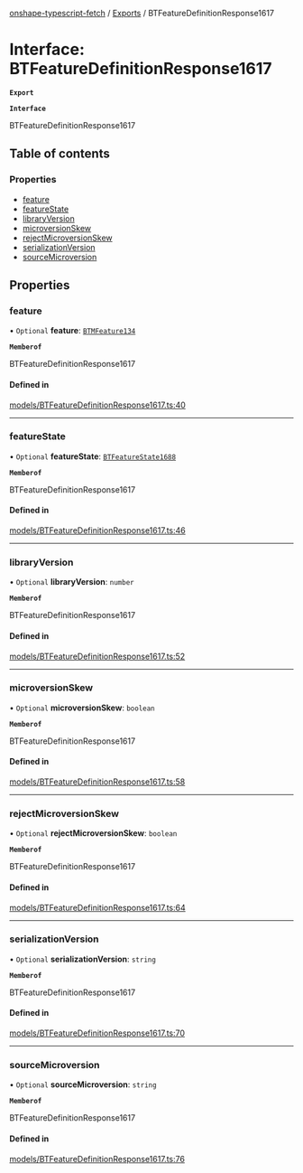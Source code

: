 [onshape-typescript-fetch](../README.md) / [Exports](../modules.md) / BTFeatureDefinitionResponse1617

# Interface: BTFeatureDefinitionResponse1617

**`Export`**

**`Interface`**

BTFeatureDefinitionResponse1617

## Table of contents

### Properties

- [feature](BTFeatureDefinitionResponse1617.md#feature)
- [featureState](BTFeatureDefinitionResponse1617.md#featurestate)
- [libraryVersion](BTFeatureDefinitionResponse1617.md#libraryversion)
- [microversionSkew](BTFeatureDefinitionResponse1617.md#microversionskew)
- [rejectMicroversionSkew](BTFeatureDefinitionResponse1617.md#rejectmicroversionskew)
- [serializationVersion](BTFeatureDefinitionResponse1617.md#serializationversion)
- [sourceMicroversion](BTFeatureDefinitionResponse1617.md#sourcemicroversion)

## Properties

### feature

• `Optional` **feature**: [`BTMFeature134`](BTMFeature134.md)

**`Memberof`**

BTFeatureDefinitionResponse1617

#### Defined in

[models/BTFeatureDefinitionResponse1617.ts:40](https://github.com/toebes/onshape-typescript-fetch/blob/3e11ae1/models/BTFeatureDefinitionResponse1617.ts#L40)

___

### featureState

• `Optional` **featureState**: [`BTFeatureState1688`](BTFeatureState1688.md)

**`Memberof`**

BTFeatureDefinitionResponse1617

#### Defined in

[models/BTFeatureDefinitionResponse1617.ts:46](https://github.com/toebes/onshape-typescript-fetch/blob/3e11ae1/models/BTFeatureDefinitionResponse1617.ts#L46)

___

### libraryVersion

• `Optional` **libraryVersion**: `number`

**`Memberof`**

BTFeatureDefinitionResponse1617

#### Defined in

[models/BTFeatureDefinitionResponse1617.ts:52](https://github.com/toebes/onshape-typescript-fetch/blob/3e11ae1/models/BTFeatureDefinitionResponse1617.ts#L52)

___

### microversionSkew

• `Optional` **microversionSkew**: `boolean`

**`Memberof`**

BTFeatureDefinitionResponse1617

#### Defined in

[models/BTFeatureDefinitionResponse1617.ts:58](https://github.com/toebes/onshape-typescript-fetch/blob/3e11ae1/models/BTFeatureDefinitionResponse1617.ts#L58)

___

### rejectMicroversionSkew

• `Optional` **rejectMicroversionSkew**: `boolean`

**`Memberof`**

BTFeatureDefinitionResponse1617

#### Defined in

[models/BTFeatureDefinitionResponse1617.ts:64](https://github.com/toebes/onshape-typescript-fetch/blob/3e11ae1/models/BTFeatureDefinitionResponse1617.ts#L64)

___

### serializationVersion

• `Optional` **serializationVersion**: `string`

**`Memberof`**

BTFeatureDefinitionResponse1617

#### Defined in

[models/BTFeatureDefinitionResponse1617.ts:70](https://github.com/toebes/onshape-typescript-fetch/blob/3e11ae1/models/BTFeatureDefinitionResponse1617.ts#L70)

___

### sourceMicroversion

• `Optional` **sourceMicroversion**: `string`

**`Memberof`**

BTFeatureDefinitionResponse1617

#### Defined in

[models/BTFeatureDefinitionResponse1617.ts:76](https://github.com/toebes/onshape-typescript-fetch/blob/3e11ae1/models/BTFeatureDefinitionResponse1617.ts#L76)

